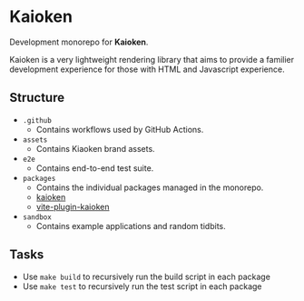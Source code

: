 # Kaioken

Development monorepo for **Kaioken**.

Kaioken is a very lightweight rendering library that aims to provide a familier development experience for those with HTML and Javascript experience.

## Structure

- `.github`
  - Contains workflows used by GitHub Actions.
- `assets`
  - Contains Kiaoken brand assets.
- `e2e`
  - Contains end-to-end test suite.
- `packages`
  - Contains the individual packages managed in the monorepo.
  - [kaioken](https://github.com/CrimsonChi/kaioken/blob/main/packages/kaioken)
  - [vite-plugin-kaioken](https://github.com/CrimsonChi/kaioken/blob/main/packages/vite-plugin-kaioken)
- `sandbox`
  - Contains example applications and random tidbits.

## Tasks

- Use `make build` to recursively run the build script in each package
- Use `make test` to recursively run the test script in each package
